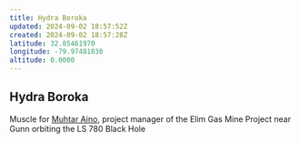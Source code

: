 ```yaml
---
title: Hydra Boroka
updated: 2024-09-02 18:57:52Z
created: 2024-09-02 18:57:28Z
latitude: 32.85461970
longitude: -79.97481030
altitude: 0.0000
---
```


## Hydra Boroka

Muscle for [Muhtar Aino](../../../Gaming/StarsWithoutNumber/PiratesWithoutPlunder/Muhtar%20Aino.md), project manager of the Elim Gas Mine Project near Gunn orbiting the LS 780 Black Hole
